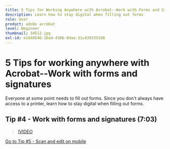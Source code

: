 ```yaml
---
title: 5 Tips for Working Anywhere with Acrobat--Work with Forms and Signatures
description: Learn how to stay digital when filling out forms
role: User
product: adobe acrobat
level: Beginner
thumbnail: 34512.jpg
exl-id: e1dd4546-10ad-438b-9dae-31c4393353d8
---
```

# 5 Tips for working anywhere with Acrobat--Work with forms and signatures

Everyone at some point needs to fill out forms. Since you don't always have access to a printer, learn how to stay digital when filling out forms.

## Tip #4 - Work with forms and signatures (7:03)

>[!VIDEO](https://video.tv.adobe.com/v/34512?hidetitle=true)

[Go to Tip #5 - Scan and edit on mobile](scan-and-edit-on-mobile.md)